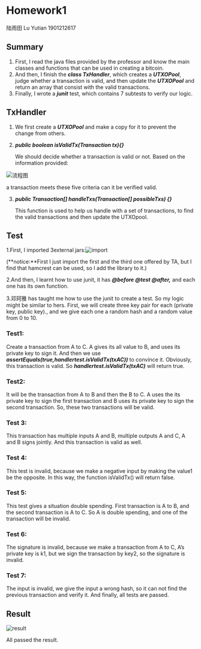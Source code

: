 # **Homework1** 

陆雨田 Lu Yutian   1901212617

##  Summary

1. First, I read the java files provided by the professor and know the main classes and functions that can be used in creating a bitcoin.
2. And then, I finish the ***class TxHandler***, which creates a ***UTXOPool***, judge whether a transaction is valid, and then update the ***UTXOPool*** and return an array that consist with the valid transactions.
3. Finally, I wrote a ***junit*** test, which contains 7 subtests to verify our logic.

 

## TxHandler

1. We first create a ***UTXOPool*** and make a copy for it to prevent the change from others.

   

2. ***public boolean isValidTx(Transaction tx){}*** 

   We should decide whether a transaction is valid or not. Based on the information provided:

 ![流程图](https://github.com/YutianNancy/PHBS_BlockChain_2019/blob/master/homeworkA/流程图.png)

   a transaction meets these five criteria can it be verified valid. 

3. ***public Transaction[] handleTxs(Transaction[] possibleTxs) {}*** 

   This function is used to help us handle with a set of transactions, to find the valid transactions and then update the UTXOpool. 

   

##  Test

1.First, I imported 3external jars:![import](https://github.com/YutianNancy/PHBS_BlockChain_2019/blob/master/homeworkA/import.jpg)

(**notice:**First I just import the first and the third one offered by TA, but I find that hamcrest can be used, so I add the library to it.)

2.And then, I learnt how to use junit, it has ***@before @test @after,*** and each one has its own function.

3.邓珂雅 has taught me how to use the junit to create a test. So my logic might be similar to hers. First, we will create three key pair for each (private key, public key)., and we give each one a random hash and a random value from 0 to 10.

 

### Test1: 

Create a transaction from A to C. A gives its all value to B, and uses its private key to sign it. And then we use ***assertEquals(true,handlertest.isValidTx(txAC))*** to convince it. Obviously, this transaction is valid. So ***handlertest.isValidTx(txAC)*** will return true.

### Test2:

It will be the transaction from A to B and then the B to C. A uses the its private key to sign the first transaction and B uses its private key to sign the second transaction. So, these two transactions will be valid.

### Test 3: 

This transaction has multiple inputs A and B, multiple outputs A and C, A and B signs jointly. And this transaction is valid as well.

### Test 4:

This test is invalid, because we make a negative input by making the value1 be the opposite. In this way, the function isValidTx() will return false.

### Test 5:

This test gives a situation double spending. First transaction is A to B, and the second transaction is A to C. So A is double spending, and one of the transaction will be invalid.

### Test 6:

 The signature is invalid, because we make a transaction from A to C, A’s private key is k1, but we sign the transaction by key2, so the signature is invalid.

### Test 7:

The input is invalid, we give the input a wrong hash, so it can not find the previous transaction and verify it. And finally, all tests are passed.



## Result

![result](https://github.com/YutianNancy/PHBS_BlockChain_2019/blob/master/homeworkA/result.png)

All passed the result.
